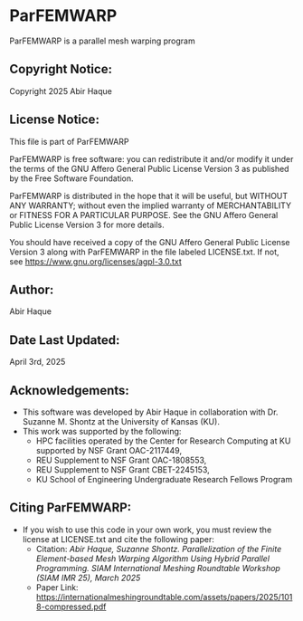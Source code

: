 # ParFEMWARP
ParFEMWARP is a parallel mesh warping program

## Copyright Notice:
Copyright 2025 Abir Haque

## License Notice:
This file is part of ParFEMWARP

ParFEMWARP is free software: you can redistribute it and/or modify
it under the terms of the GNU Affero General Public License Version 3 as published by
the Free Software Foundation.

ParFEMWARP is distributed in the hope that it will be useful,
but WITHOUT ANY WARRANTY; without even the implied warranty of
MERCHANTABILITY or FITNESS FOR A PARTICULAR PURPOSE.  See the
GNU Affero General Public License Version 3 for more details.

You should have received a copy of the GNU Affero General Public License Version 3
along with ParFEMWARP in the file labeled LICENSE.txt.  If not, see https://www.gnu.org/licenses/agpl-3.0.txt

## Author: 
Abir Haque

## Date Last Updated: 
April 3rd, 2025

## Acknowledgements: 
- This software was developed by Abir Haque in collaboration with Dr. Suzanne M. Shontz at the University of Kansas (KU). 
- This work was supported by the following:
    - HPC facilities operated by the Center for Research Computing at KU supported by NSF Grant OAC-2117449,
    - REU Supplement to NSF Grant OAC-1808553,
    - REU Supplement to NSF Grant CBET-2245153,
    - KU School of Engineering Undergraduate Research Fellows Program

## Citing ParFEMWARP: 
- If you wish to use this code in your own work, you must review the license at LICENSE.txt and cite the following paper:
    - Citation: _Abir Haque, Suzanne Shontz. Parallelization of the Finite Element-based Mesh Warping Algorithm Using Hybrid Parallel Programming. SIAM International Meshing Roundtable Workshop (SIAM IMR 25), March 2025_
    - Paper Link: https://internationalmeshingroundtable.com/assets/papers/2025/1018-compressed.pdf
